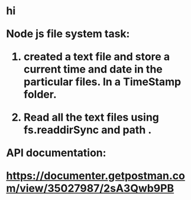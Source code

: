 <h1>hi</hi>


Node js file system task:

1. created a text file and store a current time and date in the particular files. In a TimeStamp folder.

2. Read all the text files using fs.readdirSync and path .

API documentation:

https://documenter.getpostman.com/view/35027987/2sA3Qwb9PB
